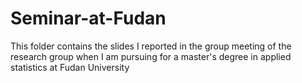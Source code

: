 # Seminar-at-Fudan
This folder contains the slides I reported in the group meeting of the research group when I am pursuing for a master's degree in applied statistics at Fudan University

